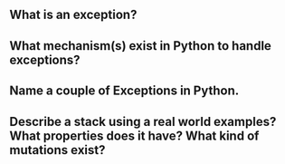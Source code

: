 ## What is an exception?

## What mechanism(s) exist in Python to handle exceptions?

## Name a couple of Exceptions in Python.

## Describe a stack using a real world examples? What properties does it have? What kind of mutations exist?